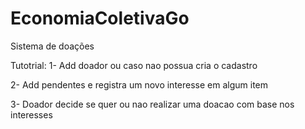 # EconomiaColetivaGo

Sistema de doações

Tutotrial:
1- Add doador ou caso nao possua cria o cadastro

2- Add pendentes e registra um novo interesse em algum item

3- Doador decide se quer ou nao realizar uma doacao com base nos interesses
